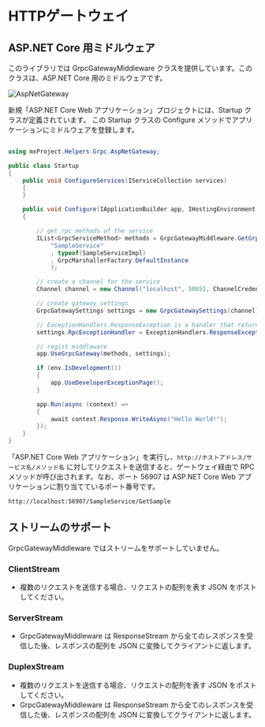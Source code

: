 # HTTPゲートウェイ #

## ASP\.NET Core 用ミドルウェア ##

このライブラリでは GrpcGatewayMiddleware クラスを提供しています。このクラスは、ASP\.NET Core 用のミドルウェアです。

![AspNetGateway](/image/AspNetGateway.png "AspNetGateway")

新規「ASP\.NET Core Web アプリケーション」プロジェクトには、Startup クラスが定義されています。
この Startup クラスの Configure メソッドでアプリケーションにミドルウェアを登録します。

```csharp

using mxProject.Helpers.Grpc.AspNetGateway;

public class Startup
{
    public void ConfigureServices(IServiceCollection services)
    {
    }

    public void Configure(IApplicationBuilder app, IHostingEnvironment env)
    {

        // get rpc methods of the service
        IList<GrpcServiceMethod> methods = GrpcGatewayMiddleware.GetGrpcMethods(
            "SampleService"
            , typeof(SampleServiceImpl)
            , GrpcMarshallerFactory.DefaultInstance
            );

        // create a channel for the service
        Channel channel = new Channel("localhost", 50051, ChannelCredentials.Insecure);

        // create gateway settings
        GrpcGatewaySettings settings = new GrpcGatewaySettings(channel);

        // ExceptionHandlers.ResponseException is a handler that returns the information of the exception that occurred as a response.
        settings.RpcExceptionHandler = ExceptionHandlers.ResponseException;

        // regist middleware
        app.UseGrpcGateway(methods, settings);

        if (env.IsDevelopment())
        {
            app.UseDeveloperExceptionPage();
        }

        app.Run(async (context) =>
        {
            await context.Response.WriteAsync("Hello World!");
        });
    }
}

```

「ASP\.NET Core Web アプリケーション」を実行し、`http://ホストアドレス/サービス名/メソッド名` に対してリクエストを送信すると、ゲートウェイ経由で RPC メソッドが呼び出されます。なお、ポート 56907 は ASP\.NET Core Web アプリケーションに割り当てているポート番号です。

```
http://localhost:56907/SampleService/GetSample
```

## ストリームのサポート ##

GrpcGatewayMiddleware ではストリームをサポートしていません。

### ClientStream ###

* 複数のリクエストを送信する場合、リクエストの配列を表す JSON をポストしてください。

### ServerStream ###

* GrpcGatewayMiddleware は ResponseStream から全てのレスポンスを受信した後、レスポンスの配列を JSON に変換してクライアントに返します。

### DuplexStream ###

* 複数のリクエストを送信する場合、リクエストの配列を表す JSON をポストしてください。
* GrpcGatewayMiddleware は ResponseStream から全てのレスポンスを受信した後、レスポンスの配列を JSON に変換してクライアントに返します。
